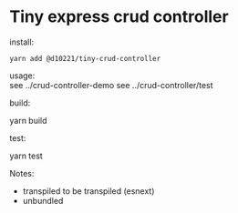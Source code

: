 # Tiny express crud controller

install:

    yarn add @d10221/tiny-crud-controller

usage:  
see ../crud-controller-demo
see ../crud-controller/test

build:
  
 yarn build

test:
  
 yarn test

Notes:

- transpiled to be transpiled (esnext)
- unbundled
